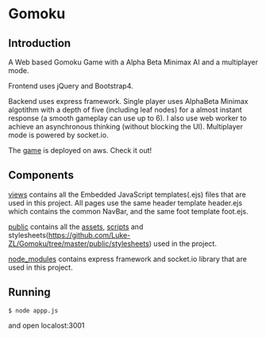 # Gomoku
## Introduction
 A Web based Gomoku Game with a Alpha Beta Minimax AI and a multiplayer mode.

 Frontend uses jQuery and Bootstrap4.

 Backend uses express framework. Single player uses AlphaBeta Minimax algotithm with a depth of five (including leaf nodes) for a almost instant response (a smooth gameplay can use up to 6). I also use web worker to achieve an asynchronous thinking (without blocking the UI). Multiplayer mode is powered by socket.io.

 The [game](http://gomokutoday-env.eba-rphfdajs.us-west-1.elasticbeanstalk.com/) is deployed on aws. Check it out!
 
## Components
[views](https://github.com/Luke-ZL/Gomoku/tree/master/views) contains all the Embedded JavaScript templates(.ejs) files that are used in this project. All pages use the same header template header.ejs which contains the common NavBar, and the same foot template foot.ejs.

[public](https://github.com/Luke-ZL/Gomoku/tree/master/public) contains all the [assets](https://github.com/Luke-ZL/Gomoku/tree/master/public/assets), [scripts](https://github.com/Luke-ZL/Gomoku/tree/master/public/assets) and stylesheets(https://github.com/Luke-ZL/Gomoku/tree/master/public/stylesheets) used in the project.

[node_modules](https://github.com/Luke-ZL/Gomoku/tree/master/node_modules) contains express framework and socket.io library that are used in this project.

## Running
```
$ node appp.js
```
and open localost:3001
